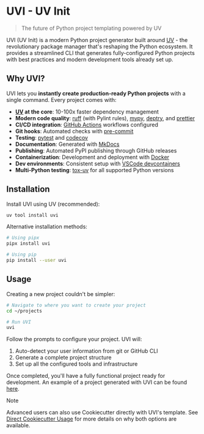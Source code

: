 # UVI - UV Init

> The future of Python project templating powered by UV

UVI (UV Init) is a modern Python project generator built around [UV](https://docs.astral.sh/uv/) - the revolutionary package manager that's reshaping the Python ecosystem. It provides a streamlined CLI that generates fully-configured Python projects with best practices and modern development tools already set up.

## Why UVI?

UVI lets you **instantly create production-ready Python projects** with a single command. Every project comes with:

- **[UV](https://docs.astral.sh/uv/) at the core**: 10-100x faster dependency management
- **Modern code quality**: [ruff](https://github.com/charliermarsh/ruff) (with Pylint rules), [mypy](https://mypy.readthedocs.io/), [deptry](https://github.com/shaneholloman/deptry/), and [prettier](https://prettier.io/)
- **CI/CD integration**: [GitHub Actions](https://github.com/features/actions) workflows configured
- **Git hooks**: Automated checks with [pre-commit](https://pre-commit.com/)
- **Testing**: [pytest](https://docs.pytest.org/) and [codecov](https://about.codecov.io/)
- **Documentation**: Generated with [MkDocs](https://www.mkdocs.org/)
- **Publishing**: Automated PyPI publishing through GitHub releases
- **Containerization**: Development and deployment with [Docker](https://www.docker.com/)
- **Dev environments**: Consistent setup with [VSCode devcontainers](https://code.visualstudio.com/docs/devcontainers/containers)
- **Multi-Python testing**: [tox-uv](https://github.com/tox-dev/tox-uv) for all supported Python versions

## Installation

Install UVI using UV (recommended):

```bash
uv tool install uvi
```

Alternative installation methods:

```bash
# Using pipx
pipx install uvi

# Using pip
pip install --user uvi
```

## Usage

Creating a new project couldn't be simpler:

```bash
# Navigate to where you want to create your project
cd ~/projects

# Run UVI
uvi
```

Follow the prompts to configure your project. UVI will:

1. Auto-detect your user information from git or GitHub CLI
2. Generate a complete project structure
3. Set up all the configured tools and infrastructure

Once completed, you'll have a fully functional project ready for development. An example of a project generated with UVI can be found [here](https://github.com/shaneholloman/uvi-example).

> [!NOTE]
> Advanced users can also use Cookiecutter directly with UVI's template. See [Direct Cookiecutter Usage](features/direct-cookiecutter.md) for more details on why both options are available.

